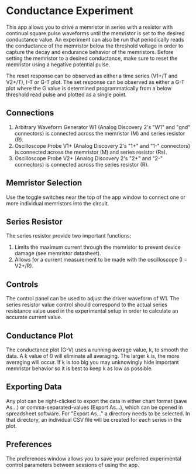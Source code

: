 # Conductance Experiment

This app allows you to drive a memristor in series with a resistor with continual square pulse waveforms until the memristor is set to the desired conductance value. An experiment can also be run that periodically reads the conductance of the memristor below the threshold voltage in order to capture the decay and endurance behavior of the memristors. Before setting the memristor to a desired conductance, make sure to reset the memristor using a negative potential pulse.

The reset response can be observed as either a time series (V1+/T and V2+/T), I-T or G-T plot.
The set response can be observed as either a G-T plot where the G value is determined programmatically from a below threshold read pulse and plotted as a single point.

## Connections

1.  Arbitrary Waveform Generator W1 (Analog Discovery 2's "W1" and "gnd" connectors) is connected across the memristor (M) and series resistor (R).
2.  Oscilloscope Probe V1+ (Analog Discovery 2's "1+" and "1-" connectors) is connected across the memristor (M) and series resistor (Rs).
3.  Oscilloscope Probe V2+ (Analog Discovery 2's "2+" and "2-" connectors) is connected across the series resistor (R).

## Memristor Selection

Use the toggle switches near the top of the app window to connect one or more individual memristors into the circuit.

## Series Resistor

The series resistor provide two important functions:

1.  Limits the maximum current through the memristor to prevent device damage (see memristor datasheet).
2.  Allows for a current measurement to be made with the oscilloscope (I = V2+/R).

## Controls

The control panel can be used to adjust the driver waveform of W1. The series resistor value control should correspond to the actual series resistance value used in the experimental setup in order to calculate an accurate current value.

## Conductance Plot

The conductance plot (G-V) uses a running average value, k, to smooth the data. A k value of 0 will eliminate all averaging. The larger k is, the more averaging will occur. If k is too big you may unknowingly hide important memristor behavior so it is best to keep k as low as possible.

## Exporting Data

Any plot can be right-clicked to export the data in either chart format (save As...) or comma-separated-values (Export As...), which can be opened in spreadsheet software. For "Export As..." a directory needs to be selected. In that directory, an individual CSV file will be created for each series in the plot.

## Preferences

The preferences window allows you to save your preferred experimental control parameters between sessions of using the app.
